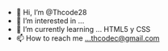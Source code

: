 - 👋 Hi, I’m @Thcode28
- 👀 I’m interested in ...
- 🌱 I’m currently learning ... HTML5 y CSS
- 📫 How to reach me ...thcodec@gmail.com

<!---
Thcode28/Thcode28 is a ✨ special ✨ repository because its `README.md` (this file) appears on your GitHub profile.
You can click the Preview link to take a look at your changes.
--->
